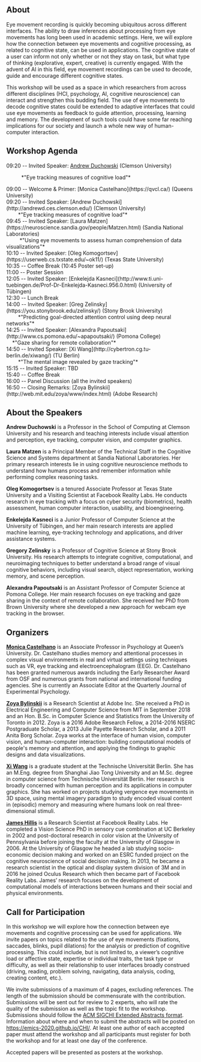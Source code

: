 ## About

Eye movement recording is quickly becoming ubiquitous across different interfaces.  The ability to draw inferences about processing from eye movements has long been used in academic settings.  Here, we will explore how the connection between eye movements and cognitive processing, as related to cognitive state, can be used in applications.
The cognitive state of a user can inform not only whether or not they stay on task, but what type of thinking (explorative, expert, creative) is currently engaged. With the advent of AI in this field, eye movement recordings can be used to decode, guide and encourage different cognitive states. 

This workshop will be used as a space in which researchers from across different disciplines (HCI, psychology, AI, cognitive neuroscience) can interact and strengthen this budding field.  The use of eye movements to decode cognitive states could be extended to adaptive interfaces that could use eye movements as feedback to guide attention, processing, learning and memory. 
The development of such tools could have some far reaching implications for our society and launch a whole new way of human-computer interaction.

## Workshop Agenda
09:20 -- Invited Speaker: [Andrew Duchowski](http://andrewd.ces.clemson.edu/) (Clemson University)<br/>
<dl>
<dd>*"Eye tracking measures of cognitive load"*</dd>
</dl>
09:00 -- Welcome & Primer: [Monica Castelhano](https://qvcl.ca/) (Queens University) <br/>
09:20 -- Invited Speaker: [Andrew Duchowski](http://andrewd.ces.clemson.edu/) (Clemson University) <br/>
&nbsp;&nbsp;&nbsp;&nbsp;&nbsp;&nbsp;&nbsp;&nbsp;*"Eye tracking measures of cognitive load"* <br/>
09:45 -- Invited Speaker: [Laura Matzen](https://neuroscience.sandia.gov/people/Matzen.html) (Sandia National Laboratories) <br/>
&nbsp;&nbsp;&nbsp;&nbsp;&nbsp;&nbsp;&nbsp;&nbsp; *"Using eye movements to assess human comprehension of data visualizations"* <br/>
10:10 -- Invited Speaker: [Oleg Komogortsev](https://userweb.cs.txstate.edu/~ok11/) (Texas State University) <br/>
10:35 -- Coffee Break (10:45 Poster set-up) <br/>
11:00 -- Poster Session <br/>
12:05 -- Invited Speaker: [Enkelejda Kasneci](http://www.ti.uni-tuebingen.de/Prof-Dr-Enkelejda-Kasneci.956.0.html) (University of Tübingen) <br/>
12:30 -- Lunch Break <br/>
14:00 -- Invited Speaker: [Greg Zelinsky](https://you.stonybrook.edu/zelinsky/) (Stony Brook University) <br/>
&nbsp;&nbsp;&nbsp;&nbsp;&nbsp;&nbsp;&nbsp;&nbsp;*"Predicting goal-directed attention control using deep neural networks"* <br/>
14:25 -- Invited Speaker: [Alexandra Papoutsaki](http://www.cs.pomona.edu/~apapoutsaki/) (Pomona College) <br/>
&nbsp;&nbsp;&nbsp;&nbsp;*"Gaze sharing for remote collaboration"* <br/>
14:50 -- Invited Speaker: [Xi Wang](http://cybertron.cg.tu-berlin.de/xiwang/) (TU Berlin) <br/>
&nbsp;&nbsp;&nbsp;&nbsp;&nbsp;&nbsp;&nbsp;&nbsp;*"The mental image revealed by gaze tracking"* <br/>
15:15 -- Invited Speaker: TBD <br/>
15:40 -- Coffee Break <br/>
16:00 -- Panel Discussion (all the invited speakers) <br/>
16:50 -- Closing Remarks: [Zoya Bylinskii](http://web.mit.edu/zoya/www/index.html) (Adobe Research) <br/>

## About the Speakers
**Andrew Duchowski** is a Professor in the School of Computing at Clemson University and his research and teaching interests include visual attention and perception, eye tracking, computer vision, and computer graphics.  

**Laura Matzen** is a Principal Member of the Technical Staff in the Cognitive Science and Systems department at Sandia National Laboratories. Her primary research interests lie in using cognitive neuroscience methods to understand how humans process and remember information while performing complex reasoning tasks.

**Oleg Komogortsev** is a tenured Associate Professor at Texas State University and a Visiting Scientist at Facebook Reality Labs. He conducts research in eye tracking with a focus on cyber security (biometrics), health assessment, human computer interaction, usability, and bioengineering.

**Enkelejda Kasneci** is a Junior Professor of Computer Science at the University of Tübingen, and her main research interests are applied machine learning, eye-tracking technology and applications, and driver assistance systems.

**Gregory Zelinsky** is a Professor of Cognitive Science at Stony Brook University. His  research attempts to integrate cognitive, computational, and neuroimaging techniques to better understand a broad range of visual cognitive behaviors, including visual search, object representation, working memory, and scene perception.

**Alexandra Papoutsaki** is an Assistant Professor of Computer Science at Pomona College. Her main research focuses on eye tracking and gaze sharing in the context of remote collaboration. She received her PhD from Brown University where she developed a new approach for webcam eye tracking in the browser.


## Organizers
[**Monica Castelhano**](https://qvcl.ca/) is an Associate Professor in Psychology at Queen’s University. Dr. Castelhano studies memory and attentional processes in complex visual environments in real and virtual settings using techniques such as VR, eye tracking and electroencephalogram (EEG).  Dr. Castelhano has been granted numerous awards including the Early Researcher Award from OSF and numerous grants from national and international funding agencies. She is currently an Associate Editor at the Quarterly Journal of Experimental Psychology.

[**Zoya Bylinskii**](http://web.mit.edu/zoya/www/index.html) is a Research Scientist at Adobe Inc. She received a PhD in Electrical Engineering and Computer Science from MIT in September 2018 and an Hon. B.Sc. in Computer Science and Statistics from the University of Toronto in 2012. Zoya is a 2016 Adobe Research Fellow, a 2014-2016 NSERC Postgraduate Scholar, a 2013 Julie Payette Research Scholar, and a 2011 Anita Borg Scholar. Zoya works at the interface of human vision, computer vision, and human-computer interaction: building computational models of people's memory and attention, and applying the findings to graphic designs and data visualizations.

[**Xi Wang**](http://cybertron.cg.tu-berlin.de/xiwang/) is a graduate student at the Technische Universität Berlin. She has an M.Eng. degree from Shanghai Jiao Tong University and an M.Sc. degree in computer science from Technische Universität Berlin. Her research is broadly concerned with human perception and its applications in computer graphics. She has worked on projects studying vergence eye movements in 3D space, using mental imagery paradigm to study encoded visual content in (episodic) memory and measuring where humans look on real three-dimensional stimuli.  

[**James Hillis**](https://www.linkedin.com/in/jameshillis/) is a Research Scientist at Facebook Reality Labs. He completed a Vision Science PhD in sensory cue combination at UC Berkeley in 2002 and post-doctoral research in color vision at the University of Pennsylvania before joining the faculty at the University of Glasgow in 2006. At the University of Glasgow he headed a lab studying socio-economic decision making and worked on an ESRC funded project on the cognitive neuroscience of social decision making. In 2013, he became a research scientist in the optical and display system division of 3M and in 2016 he joined Oculus Research which then became part of Facebook Reality Labs. James’ research focuses on the development of computational models of interactions between humans and their social and physical environments.


## Call for Participation

In this workshop we will explore how the connection between eye movements and cognitive processing can be used for applications. We invite papers on topics related to the use of eye movements (fixations, saccades, blinks, pupil dilations) for the analysis or prediction of cognitive processing.  This could include, but is not limited to, a viewer’s cognitive load or affective state, expertise or individual traits, the task type or difficulty, as well as their relationship to user interfaces broadly construed (driving, reading, problem solving, navigating, data analysis, coding, creating content, etc.). 

We invite submissions of a maximum of 4 pages, excluding references. The length of the submission should be commensurate with the contribution. Submissions will be sent out for review to 2 experts, who will rate the quality of the submission as well as the topic fit to the workshop. Submissions should follow the [ACM SIGCHI Extended Abstracts format](http://chi2019.acm.org/authors/chi-proceedings-format/). Information about where and when to submit the abstracts will be posted on https://emics-2020.github.io/CHI/. At least one author of each accepted paper must attend the workshop and all participants must register for both the workshop and for at least one day of the conference. 

Accepted papers will be presented as posters at the workshop. 
